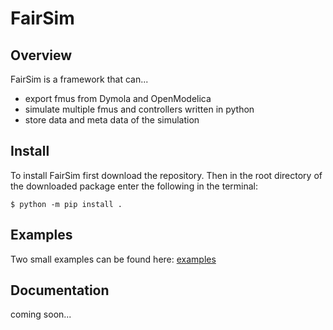  # FairSim
 ## Overview
 FairSim is a framework that can...
 - export fmus from Dymola and OpenModelica
 - simulate multiple fmus and controllers written in python
 - store data and meta data of the simulation
 ## Install
To install FairSim first download the repository. Then in the root directory of the downloaded package enter the following in the terminal:
```console
$ python -m pip install .
```
## Examples

Two small examples can be found here: [examples](https://git.rwth-aachen.de/fst-tuda/projects/digitalization/fair_sim/fair_sim_release/-/tree/master/examples/motor_control)

## Documentation
coming soon...
